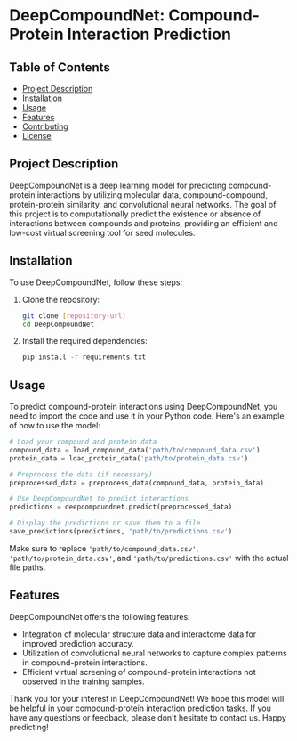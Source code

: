 # DeepCompoundNet: Compound-Protein Interaction Prediction
## Table of Contents

- [Project Description](#project-description)
- [Installation](#installation)
- [Usage](#usage)
- [Features](#features)
- [Contributing](#contributing)
- [License](#license)

## Project Description

DeepCompoundNet is a deep learning model for predicting compound-protein interactions by utilizing molecular data, compound-compound, protein-protein similarity, and convolutional neural networks. The goal of this project is to computationally predict the existence or absence of interactions between compounds and proteins, providing an efficient and low-cost virtual screening tool for seed molecules.

## Installation

To use DeepCompoundNet, follow these steps:

1. Clone the repository:
   ```bash
   git clone [repository-url]
   cd DeepCompoundNet
   ```

2. Install the required dependencies:
   ```bash
   pip install -r requirements.txt
   ```

## Usage

To predict compound-protein interactions using DeepCompoundNet, you need to import the code and use it in your Python code. Here's an example of how to use the model:

```python
# Load your compound and protein data
compound_data = load_compound_data('path/to/compound_data.csv')
protein_data = load_protein_data('path/to/protein_data.csv')

# Preprocess the data (if necessary)
preprocessed_data = preprocess_data(compound_data, protein_data)

# Use DeepCompoundNet to predict interactions
predictions = deepcompoundnet.predict(preprocessed_data)

# Display the predictions or save them to a file
save_predictions(predictions, 'path/to/predictions.csv')
```

Make sure to replace `'path/to/compound_data.csv'`, `'path/to/protein_data.csv'`, and `'path/to/predictions.csv'` with the actual file paths.

## Features

DeepCompoundNet offers the following features:

- Integration of molecular structure data and interactome data for improved prediction accuracy.
- Utilization of convolutional neural networks to capture complex patterns in compound-protein interactions.
- Efficient virtual screening of compound-protein interactions not observed in the training samples.

Thank you for your interest in DeepCompoundNet! We hope this model will be helpful in your compound-protein interaction prediction tasks. If you have any questions or feedback, please don't hesitate to contact us. Happy predicting!
